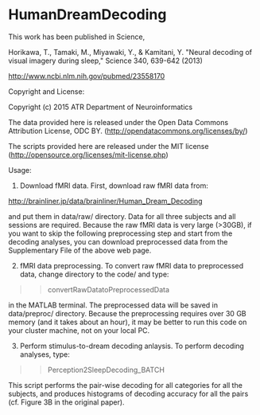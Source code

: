 # HumanDreamDecoding

This work has been published in Science,

Horikawa, T., Tamaki, M., Miyawaki, Y., & Kamitani, Y. "Neural decoding of visual imagery during sleep," Science 340, 639-642 (2013)

http://www.ncbi.nlm.nih.gov/pubmed/23558170

Copyright and License:

Copyright (c) 2015 ATR Department of Neuroinformatics

The data provided here is released under the Open Data Commons Attribution License, ODC BY.
(http://opendatacommons.org/licenses/by/)

The scripts provided here are released under the MIT license
(http://opensource.org/licenses/mit-license.php)


Usage:
1. Download fMRI data.
First, download raw fMRI data from:

http://brainliner.jp/data/brainliner/Human_Dream_Decoding

and put them in data/raw/ directory.
Data for all three subjects and all sessions are required.
Because the raw fMRI data is very large (>30GB), if you want to skip the following preprocessing step and start from the decoding analyses, you can download preprocessed data from the Supplementary File of the  above web page.


2. fMRI data preprocessing.
To convert raw fMRI data to preprocessed data, change directory to the code/ and type:

>> convertRawDatatoPreprocessedData

in the MATLAB terminal.
The preprocessed data will be saved in data/preproc/ directory.
Because the preprocessing requires over 30 GB memory (and it takes about an hour), it may be better to run this code on your cluster machine, not on your local PC.


3. Perform stimulus-to-dream decoding anlaysis.
To perform decoding analyses, type:

>> Perception2SleepDecoding_BATCH

This script performs the pair-wise decoding for all categories for all the subjects, and produces histograms of decoding accuracy for all the pairs (cf. Figure 3B in the original paper).



